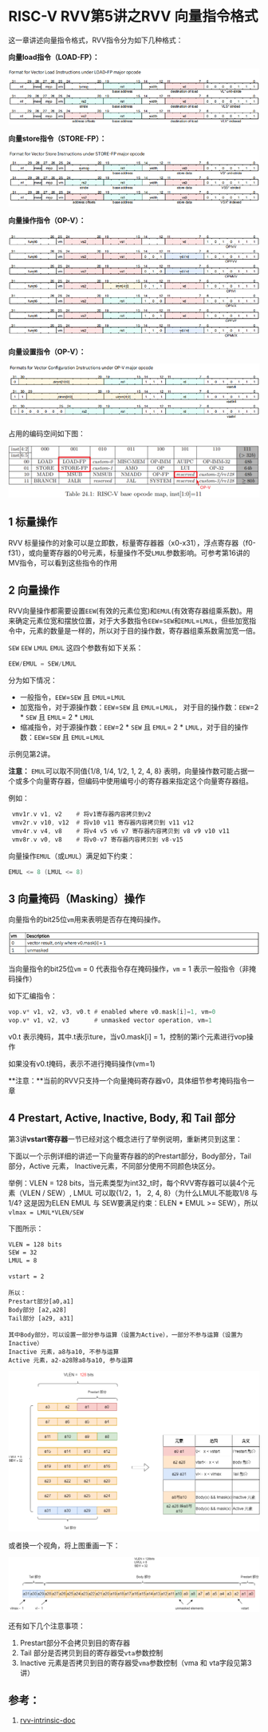 # RISC-V RVV第5讲之RVV 向量指令格式

这一章讲述向量指令格式，RVV指令分为如下几种格式：

**向量load指令（LOAD-FP）：**

![](image/5/load_fp.png)

**向量store指令（STORE-FP）：**

![](image/5/store_fp.png)

**向量操作指令（OP-V）：**

![](image/5/op_v.png)

**向量设置指令（OP-V）：**

![](image/5/vsetvl.png)

占用的编码空间如下图：

![]()![rvv_opcode_map](image/5/rvv_opcode_map.png)

## 1 标量操作

RVV 标量操作的对象可以是立即数，标量寄存器器（x0-x31），浮点寄存器（f0-f31），或向量寄存器的0号元素，标量操作不受`LMUL`参数影响。可参考第16讲的MV指令，可以看到这些指令的作用

## 2 向量操作

RVV向量操作都需要设置`EEW`(有效的元素位宽)和`EMUL`(有效寄存器组乘系数)。用来确定元素位宽和摆放位置，对于大多数指令`EEW`=`SEW`和`EMUL`=`LMUL`，但些加宽指令中，元素的数量是一样的，所以对于目的操作数，寄存器组乘系数需加宽一倍。

`SEW` `EEW` `LMUL` `EMUL` 这四个参数有如下关系：

~~~c
EEW/EMUL = SEW/LMUL
~~~

分为如下情况：

* 一般指令，`EEW`=`SEW` 且 `EMUL`=`LMUL`
* 加宽指令，对于源操作数：`EEW`=`SEW` 且 `EMUL`=`LMUL`， 对于目的操作数：`EEW`=2 * `SEW` 且 `EMUL`= 2 * `LMUL`
* 缩减指令，对于源操作数：`EEW`=2 * `SEW` 且 `EMUL`= 2 * `LMUL`，对于目的操作数：`EEW`=`SEW` 且 `EMUL`=`LMUL`

示例见第2讲。

**注意：** `EMUL`可以取不同值{1/8, 1/4, 1/2, 1, 2, 4, 8} 表明，向量操作数可能占据一个或多个向量寄存器，但编码中使用编号小的寄存器来指定这个向量寄存器组。

例如：

~~~asm
 vmv1r.v v1, v2    # 将v1寄存器内容拷贝到v2
 vmv2r.v v10, v12  # 将v10 v11 寄存器内容拷贝到 v11 v12 
 vmv4r.v v4, v8    # 将v4 v5 v6 v7 寄存器内容拷贝到 v8 v9 v10 v11
 vmv8r.v v0, v8    # 将v0-v7 寄存器内容拷贝到 v8-v15
~~~

向量操作`EMUL`（或`LMUL`）满足如下约束：

~~~c
EMUL <= 8 (LMUL <= 8)
~~~

## 3 向量掩码（Masking）操作

向量指令的bit25位`vm`用来表明是否存在掩码操作。

![](image/5/mask_vm.png)

当向量指令的bit25位`vm` = 0 代表指令存在掩码操作，`vm` = 1 表示一般指令（非掩码操作）

如下汇编指令：

~~~asm
vop.v* v1, v2, v3, v0.t # enabled where v0.mask[i]=1, vm=0
vop.v* v1, v2, v3       # unmasked vector operation, vm=1
~~~

v0.t 表示掩码，其中.t表示ture，当v0.mask[i] = 1，控制的第i个元素进行vop操作

如果没有v0.t掩码，表示不进行掩码操作(vm=1)

**注意：**当前的RVV只支持一个向量掩码寄存器v0，具体细节参考掩码指令一章

## 4 Prestart, Active, Inactive, Body, 和 Tail 部分

第3讲**vstart寄存器**一节已经对这个概念进行了举例说明，重新拷贝到这里：

下面以一个示例详细的讲述一下向量寄存器的的Prestart部分，Body部分，Tail 部分，Active 元素， Inactive元素，不同部分使用不同颜色块区分。

举例：VLEN = 128 bits，当元素类型为int32_t时，每个RVV寄存器可以装4个元素（VLEN / SEW）, LMUL 可以取{1/2，1， 2,  4, 8}（为什么LMUL不能取1/8 与 1/4? 这是因为ELEN EMUL 与 SEW要满足约束：ELEN * EMUL >= SEW），所以`vlmax = LMUL*VLEN/SEW`

下图所示：

~~~
VLEN = 128 bits
SEW = 32
LMUL = 8

vstart = 2

所以：
Prestart部分[a0,a1]
Body部分 [a2,a28]
Tail部分 [a29, a31]

其中Body部分，可以设置一部分参与运算（设置为Active），一部分不参与运算（设置为Inactive）
Inactive 元素，a8与a10, 不参与运算
Active 元素，a2-a28除a8与a10, 参与运算
~~~





![Prestart_Active_Inactive_Body_Tail](image/3/Prestart_Active_Inactive_Body_Tail.drawio.png)

或者换一个视角，将上图重画一下：

![](image/3/Prestart_Active_Inactive_Body_Tail.drawio_another_view.png)

还有如下几个注意事项：

1. Prestart部分不会拷贝到目的寄存器
2. Tail 部分是否拷贝到目的寄存器受`vta`参数控制
3. Inactive 元素是否拷贝到目的寄存器受`vma`参数控制（vma 和 vta字段见第3讲）

## 参考：

1. [rvv-intrinsic-doc](https://github.com/riscv-non-isa/rvv-intrinsic-doc/blob/main/doc/rvv-intrinsic-spec.adoc)
